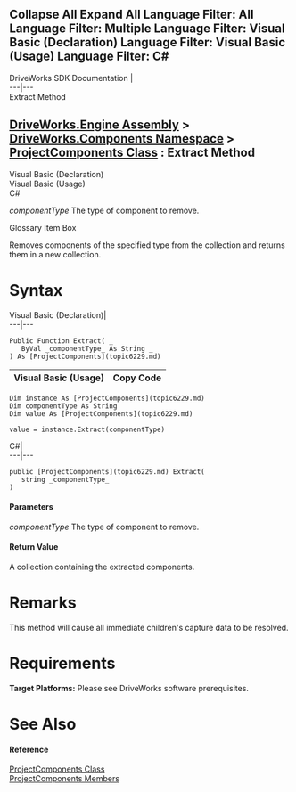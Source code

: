 Collapse All Expand All Language Filter: All  Language Filter: Multiple  Language Filter: Visual Basic (Declaration) Language Filter: Visual Basic (Usage) Language Filter: C#  
---  
DriveWorks SDK Documentation  |   
---|---  
Extract Method   
  
[DriveWorks.Engine Assembly](topic2156.md) > [DriveWorks.Components Namespace](topic6089.md) > [ProjectComponents Class](topic6229.md) : Extract Method  
---  
  
Visual Basic (Declaration)    
Visual Basic (Usage)    
C# 

_componentType_
    The type of component to remove.

Glossary Item Box

Removes components of the specified type from the collection and returns them in a new collection. 

# Syntax

Visual Basic (Declaration)|   
---|---  
      
    
    Public Function Extract( _
       ByVal _componentType_ As String _
    ) As [ProjectComponents](topic6229.md)  
  
Visual Basic (Usage)| Copy Code  
---|---  
      
    
    Dim instance As [ProjectComponents](topic6229.md)
    Dim componentType As String
    Dim value As [ProjectComponents](topic6229.md)
     
    value = instance.Extract(componentType)  
  
C#|   
---|---  
      
    
    public [ProjectComponents](topic6229.md) Extract( 
       string _componentType_
    )  
  
#### Parameters

 _componentType_
    The type of component to remove.

#### Return Value

A collection containing the extracted components.

# Remarks

This method will cause all immediate children's capture data to be resolved.

# Requirements

**Target Platforms:** Please see DriveWorks software prerequisites.

# See Also

#### Reference

[ProjectComponents Class](topic6229.md)   
[ProjectComponents Members](topic6230.md)


